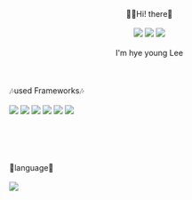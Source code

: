 
<!--
**softBUD/softBUD** is a ✨ _special_ ✨ repository because its `README.md` (this file) appears on your GitHub profile.

Here are some ideas to get you started:

- 🔭 I’m currently working on ...
- 🌱 I’m currently learning ...
- 👯 I’m looking to collaborate on ...
- 🤔 I’m looking for help with ...
- 💬 Ask me about ...
- 📫 How to reach me: ...
- 😄 Pronouns: ...
- ⚡ Fun fact: ...
-->
<div align="center">
<div>🙋‍♀️Hi! there🙋‍</div>
<br>
<div>
<a href="https://today-1stday.tistory.com/"><img src="https://img.shields.io/badge/Blogger-BE95FF?style=flat-square&logo=Blogger&logoColor=white"/></a>
<a href="mailto:kyohoonsim@gmail.com"><img src="https://img.shields.io/badge/Gmail-46178F?style=flat-square&logo=Gmail&logoColor=white"/></a>
<a href="https://hits.seeyoufarm.com"><img src="https://hits.seeyoufarm.com/api/count/incr/badge.svg?url=https%3A%2F%2Fgithub.com%2FsoftBUD%2F&count_bg=%237719AA&title_bg=%237719AA&icon=&icon_color=%23FFFFFF&title=hits&edge_flat=false"/></a>
</div>
<br>
  <div>I'm hye young Lee</div></div>
<br>
<br>
<br>
<div>🎶used Frameworks🎶</div>
<br>
<div>
<img src="https://img.shields.io/badge/React-46178F?style=flat-square&logo=React&logoColor=white"/> <img src="https://img.shields.io/badge/Redux-46178F?style=flat-square&logo=Redux&logoColor=white"/> <img src="https://img.shields.io/badge/Bootstrap-BE95FF?style=flat-square&logo=Bootstrap&logoColor=white"/> <img src="https://img.shields.io/badge/MongoDB-8669AE?style=flat-square&logo=React&logoColor=white"/> <img src="https://img.shields.io/badge/Node.js-7C4EC4?style=flat-square&logo=Node.js&logoColor=white"/> <img src="https://img.shields.io/badge/Express-94399E?style=flat-square&logo=Express&logoColor=white"/>
  
</div>
<br>
<br>
<br>
<br>
<br>
<div>🍇language🍇</div>
<br>
<img src="https://github-readme-stats.vercel.app/api/top-langs/?username=softBUD&layout=compact&theme=material-palenight"/>
<div>
